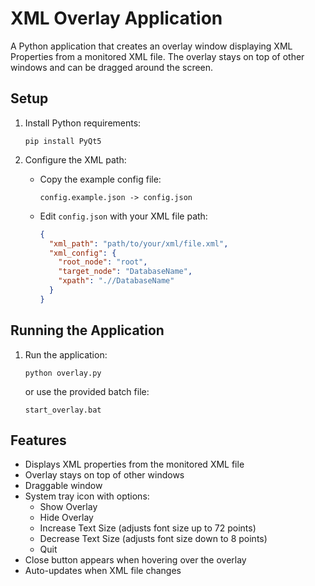 # XML Overlay Application

A Python application that creates an overlay window displaying XML Properties from a monitored XML file. The overlay stays on top of other windows and can be dragged around the screen.

## Setup

1. Install Python requirements:

   ```
   pip install PyQt5
   ```

2. Configure the XML path:
   - Copy the example config file:
     ```
     config.example.json -> config.json
     ```
   - Edit `config.json` with your XML file path:
     ```json
     {
       "xml_path": "path/to/your/xml/file.xml",
       "xml_config": {
         "root_node": "root",
         "target_node": "DatabaseName",
         "xpath": ".//DatabaseName"
       }
     }
     ```

## Running the Application

1. Run the application:
   ```
   python overlay.py
   ```
   or use the provided batch file:
   ```
   start_overlay.bat
   ```

## Features

- Displays XML properties from the monitored XML file
- Overlay stays on top of other windows
- Draggable window
- System tray icon with options:
  - Show Overlay
  - Hide Overlay
  - Increase Text Size (adjusts font size up to 72 points)
  - Decrease Text Size (adjusts font size down to 8 points)
  - Quit
- Close button appears when hovering over the overlay
- Auto-updates when XML file changes
